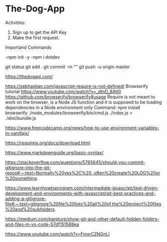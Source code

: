 # The-Dog-App

Activities:

1. Sign up to get the API Key
2. Make the first request.



Importand Commands

-npm init -y
-npm i dotdev

git status
git add .
git commit -m ""
git push -u origin master


https://thedogapi.com/

https://sebhastian.com/javascript-require-is-not-defined/
Browserify tutorial https://www.youtube.com/watch?v=_dtnD_8Att0
https://github.com/browserify/browserify#usage
Require is not meant to work on the browser, is a Node JS function and it is supposed to be loading dependencies in a Node environment only
Command: npm install browserify
./node_modules/browserify/bin/cmd.js ./index.js > ./dist/bundle.js

https://www.freecodecamp.org/news/how-to-use-environment-variables-in-vanillajs/

https://requirejs.org/docs/download.html

https://www.markdownguide.org/basic-syntax/

https://stackoverflow.com/questions/5765645/should-you-commit-gitignore-into-the-git-repos#:~:text=Normally%20yes%2C%20.,often%20create%20LOG%20or%20something.

https://www.learnhowtoprogram.com/intermediate-javascript/test-driven-development-and-environments-with-javascript/git-best-practices-and-adding-a-gitignore-file#:~:text=gitignore%20file%20lists%20all%20of,the%20project%20files%20and%20subfolders.

https://medium.com/pareture/show-git-and-other-default-hidden-folders-and-files-in-vs-code-57df151588ea

https://www.youtube.com/watch?v=FmxrC2NGnLI